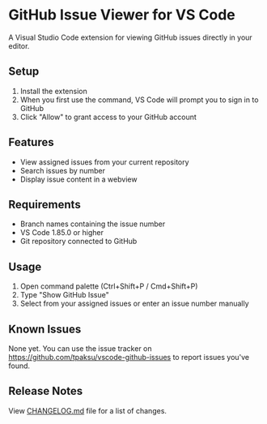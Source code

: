 # GitHub Issue Viewer for VS Code

A Visual Studio Code extension for viewing GitHub issues directly in your editor.

## Setup

1. Install the extension
2. When you first use the command, VS Code will prompt you to sign in to GitHub
3. Click "Allow" to grant access to your GitHub account

## Features

- View assigned issues from your current repository
- Search issues by number
- Display issue content in a webview

## Requirements

- Branch names containing the issue number
- VS Code 1.85.0 or higher
- Git repository connected to GitHub

## Usage

1. Open command palette (Ctrl+Shift+P / Cmd+Shift+P)
2. Type "Show GitHub Issue"
3. Select from your assigned issues or enter an issue number manually

## Known Issues

None yet. You can use the issue tracker on https://github.com/tpaksu/vscode-github-issues to report issues you've found.

## Release Notes

View [CHANGELOG.md](./CHANGELOG.md) file for a list of changes.
